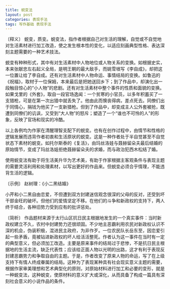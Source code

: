 ```yaml
---
title: 蜕变法
layout: post
categories: 表现手法
tags: 写作基础 表现手法
---
```


〔释义〕 蜕变，质变。蜕变法，指作者根据自己对生活的理解，自觉或不自觉地对生活素材进行加工改造，使之发生根本性的变化，以适应刻画典型性格、表达深刻主题需要的一种艺术技法。

蜕变有种种形式，其中有对生活素材中人物地位或人物关系的变换。如根据史实，本来张献忠左右起义全局，是明王朝的最大敌手，而姚雪垠写《李自成》，却把这一位置让给了李自成。还有对生活素材中人物命运、事情结局的变换。如鲁迅的《祝福》，取材于一位保姆，本来最后是把她送回乡下；到了作品中，却演化出一段触目惊心的“小人物”的悲剧。还有对生活素材中整个事件的性质和面貌的变换。如果戈里的《外套》，取自一段官场逸闻：一个贫寒的小官员，以多年积蓄买了一支猎枪，可是在第一次出猎中就丢失了。他由此而懊丧得病，差点死去。同僚们出于同情心，捐钱为他买了一支新猎枪。但到了作品中，却变成主人公外套被抢，既遭到同僚们的讥讽，又受到“大人物”的怒斥；塑造了一个“谁也不可怜的人”的形象，反映了官场和现实的冷酷。

以上各例均为作家在清醒理智支配下的蜕变。也有在创作过程中，由情节和性格的逻辑发展而违背作者初衷和生活原状的蜕变。这是一种作者处于半自觉甚至不自觉状态下素材的蜕变。如托尔斯泰的《复活》，由玛丝洛娃与聂赫留朵夫最后结婚的原始情节，变成了玛丝洛娃拒绝聂赫留朵夫的求婚，而与政治犯西木松结了婚。

使用蜕变法有助于将生活美升华为艺术美，有助于作家根据主客观条件与表现主题的需要灵活利用和处理素材，以写出更好的作品来。但蜕变必须合乎情理，不能违背生活的逻辑。

〔示例〕 赵树理：《小二黑结婚》

小芹和小二黑自由恋爱，不但遭到双方封建迷信观念很深的父母的反对，还受到坏干部金旺的破坏。但他们的爱情坚定不移。在他们的斗争和新政权的支持下，两人终于结合，各种旧势力受到应有的批评惩处。

〔简析〕 作品题材来源于太行山区抗日民主根据地发生的一个真实事件：当时新政权建立不久，农村中封建势力还很顽固。不少地主恶霸利用农民对新政权认识不深的机会，伪装积极，混进民主政府，为非作歹。一位农民队长岳东至，因恋爱引起一些矛盾，竟被钻进新政权的坏人给活活整死。作者认为这一事件在当时有一定的典型意义，但必须加工改造。主要是原来事件的结局过于悲惨，不是抗日民主根据地的生活主流，缺乏代表性；应该给正面人物以光明的出路，这才有利于表现反封建恶霸势力和争取自由的主题。于是，作者改变了原来人物的命运，写了在上级支持下有情人终成眷属的结局。这种为了表现某种具有社会现实意义主题的需要，根据作家审美理想和艺术典型化的原则，对原始材料进行加工和必要的变形，就是一种蜕变法，这种蜕变，使原材料的意义扩大或深化，从而具备了构成一篇具有深刻社会意义的小说作品的条件。 